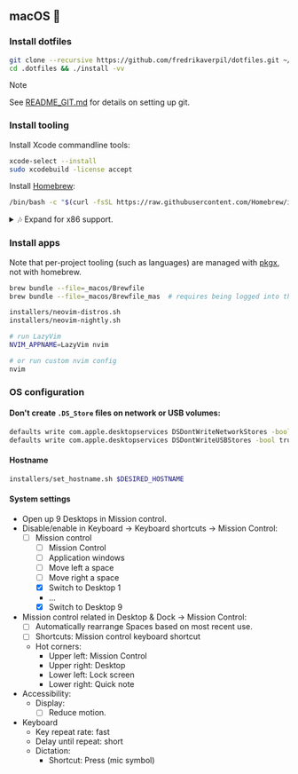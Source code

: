 ## macOS 🍎

### Install dotfiles

```bash
git clone --recursive https://github.com/fredrikaverpil/dotfiles.git ~/.dotfiles
cd .dotfiles && ./install -vv
```

> [!NOTE]
>
> See [README_GIT.md](README_GIT.md) for details on setting up git.

### Install tooling

Install Xcode commandline tools:

```bash
xcode-select --install
sudo xcodebuild -license accept
```

Install [Homebrew](https://brew.sh/):

```bash
/bin/bash -c "$(curl -fsSL https://raw.githubusercontent.com/Homebrew/install/HEAD/install.sh)"
```

<details>
  <summary>🎶 Expand for x86 support.</summary>

When on an arm64 device, homebrew is installed in `/opt/homebrew/bin/brew`. You
can install an x64 version in `/usr/local/bin/brew`. See
[installers/homebrew.sh](installers/homebrew.sh) for more info.

</details>

### Install apps

Note that per-project tooling (such as languages) are managed with
[pkgx](https://github.com/pkgx/pkgx), not with homebrew.

```bash
brew bundle --file=_macos/Brewfile
brew bundle --file=_macos/Brewfile_mas  # requires being logged into the App Store
```

```bash
installers/neovim-distros.sh
installers/neovim-nightly.sh

# run LazyVim
NVIM_APPNAME=LazyVim nvim

# or run custom nvim config
nvim
```

### OS configuration

#### Don't create `.DS_Store` files on network or USB volumes:

```bash
defaults write com.apple.desktopservices DSDontWriteNetworkStores -bool true
defaults write com.apple.desktopservices DSDontWriteUSBStores -bool true
```

#### Hostname

```bash
installers/set_hostname.sh $DESIRED_HOSTNAME
```

#### System settings

- Open up 9 Desktops in Mission control.
- Disable/enable in Keyboard → Keyboard shortcuts → Mission Control:
  - [ ] Mission control
    - [ ] Mission Control
    - [ ] Application windows
    - [ ] Move left a space
    - [ ] Move right a space
    - [x] Switch to Desktop 1
    - ...
    - [x] Switch to Desktop 9
- Mission control related in Desktop & Dock → Mission Control:
  - [ ] Automatically rearrange Spaces based on most recent use.
  - [ ] Shortcuts: Mission control keyboard shortcut
  - Hot corners:
    - Upper left: Mission Control
    - Upper right: Desktop
    - Lower left: Lock screen
    - Lower right: Quick note
- Accessibility:
  - Display:
    - [ ] Reduce motion.
- Keyboard
  - Key repeat rate: fast
  - Delay until repeat: short
  - Dictation:
    - Shortcut: Press (mic symbol)
